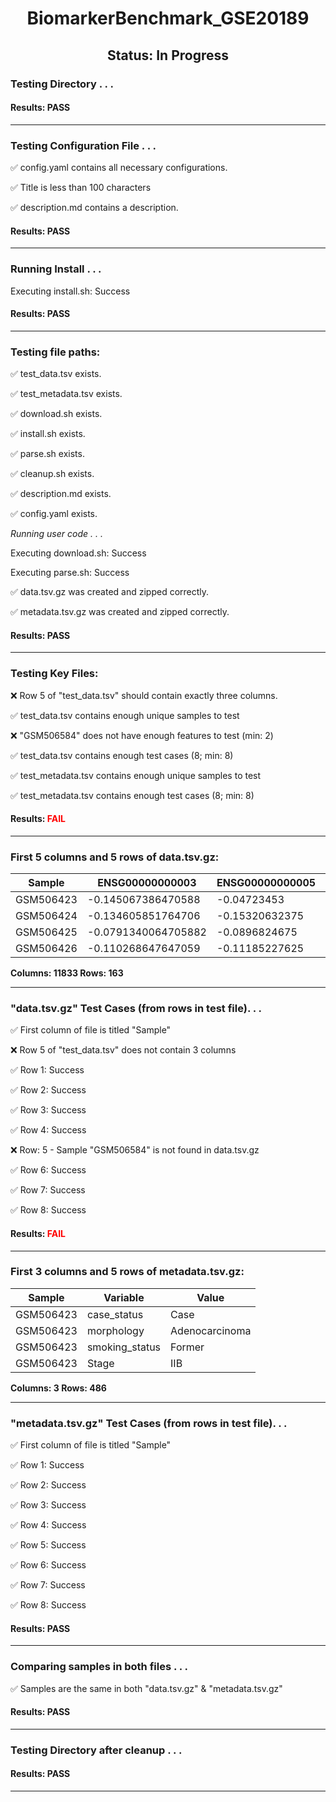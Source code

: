 <h1><center>BiomarkerBenchmark_GSE20189</center></h1>
<h2><center> Status: In Progress </center></h2>


### Testing Directory . . .

#### Results: PASS
---
### Testing Configuration File . . .

&#9989;	config.yaml contains all necessary configurations.

&#9989;	Title is less than 100 characters

&#9989;	description.md contains a description.

#### Results: PASS
---
### Running Install . . .

Executing install.sh: Success

#### Results: PASS
---

### Testing file paths:

&#9989;	test_data.tsv exists.

&#9989;	test_metadata.tsv exists.

&#9989;	download.sh exists.

&#9989;	install.sh exists.

&#9989;	parse.sh exists.

&#9989;	cleanup.sh exists.

&#9989;	description.md exists.

&#9989;	config.yaml exists.

*Running user code . . .*

Executing download.sh: Success

Executing parse.sh: Success

&#9989;	data.tsv.gz was created and zipped correctly.

&#9989;	metadata.tsv.gz was created and zipped correctly.

#### Results: PASS
---
### Testing Key Files:

&#10060;	Row 5 of "test_data.tsv" should contain exactly three columns.

&#9989;	test_data.tsv contains enough unique samples to test

&#10060;	"GSM506584" does not have enough features to test (min: 2)

&#9989;	test_data.tsv contains enough test cases (8; min: 8)

&#9989;	test_metadata.tsv contains enough unique samples to test

&#9989;	test_metadata.tsv contains enough test cases (8; min: 8)

#### Results: **<font color="red">FAIL</font>**
---

### First 5 columns and 5 rows of data.tsv.gz:

|	Sample	|	ENSG00000000003	|	ENSG00000000005	|	ENSG00000000419	|	ENSG00000000457	|
|	---	|	---	|	---	|	---	|	---	|
|	GSM506423	|	-0.145067386470588	|	-0.04723453	|	0.852903473333333	|	-0.0404940665217391	|
|	GSM506424	|	-0.134605851764706	|	-0.15320632375	|	1.09398765	|	0.018104122173913	|
|	GSM506425	|	-0.0791340064705882	|	-0.0896824675	|	1.20734605444444	|	0.305996323913043	|
|	GSM506426	|	-0.110268647647059	|	-0.11185227625	|	0.810322142222222	|	0.0843115460869565	|

**Columns: 11833 Rows: 163**

---
### "data.tsv.gz" Test Cases (from rows in test file). . .

&#9989;	First column of file is titled "Sample"

&#10060;	Row 5 of "test_data.tsv" does not contain 3 columns

&#9989;	Row 1: Success

&#9989;	Row 2: Success

&#9989;	Row 3: Success

&#9989;	Row 4: Success

&#10060;	Row: 5 - Sample "GSM506584" is not found in data.tsv.gz

&#9989;	Row 6: Success

&#9989;	Row 7: Success

&#9989;	Row 8: Success

#### Results: **<font color="red">FAIL</font>**
---
### First 3 columns and 5 rows of metadata.tsv.gz:

|	Sample	|	Variable	|	Value	|
|	---	|	---	|	---	|
|	GSM506423	|	case_status	|	Case	|
|	GSM506423	|	morphology	|	Adenocarcinoma	|
|	GSM506423	|	smoking_status	|	Former	|
|	GSM506423	|	Stage	|	IIB	|

**Columns: 3 Rows: 486**

---
### "metadata.tsv.gz" Test Cases (from rows in test file). . .

&#9989;	First column of file is titled "Sample"

&#9989;	Row 1: Success

&#9989;	Row 2: Success

&#9989;	Row 3: Success

&#9989;	Row 4: Success

&#9989;	Row 5: Success

&#9989;	Row 6: Success

&#9989;	Row 7: Success

&#9989;	Row 8: Success

#### Results: PASS
---
### Comparing samples in both files . . .

&#9989;	Samples are the same in both "data.tsv.gz" & "metadata.tsv.gz"

#### Results: PASS

---
### Testing Directory after cleanup . . .

#### Results: PASS
---
